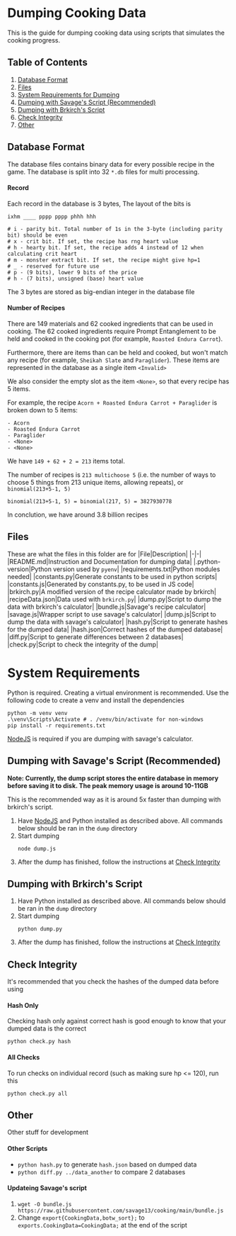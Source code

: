 # Dumping Cooking Data
This is the guide for dumping cooking data using scripts that simulates the cooking progress.

## Table of Contents
1. [Database Format](#database-format)
2. [Files](#files)
2. [System Requirements for Dumping](#system-requirements)
3. [Dumping with Savage's Script (Recommended)](#dumping-with-savages-script-recommended)
4. [Dumping with Brkirch's Script](#dumping-with-brkirchs-script)
5. [Check Integrity](#check-integrity)
6. [Other](#other)


## Database Format
The database files contains binary data for every possible recipe in the game. The database is split into 32 `*.db` files for multi processing.

#### Record
Each record in the database is 3 bytes, The layout of the bits is
```
ixhm ____ pppp pppp phhh hhh

# i - parity bit. Total number of 1s in the 3-byte (including parity bit) should be even
# x - crit bit. If set, the recipe has rng heart value
# h - hearty bit. If set, the recipe adds 4 instead of 12 when calculating crit heart
# m - monster extract bit. If set, the recipe might give hp=1
# _ - reserved for future use
# p - (9 bits), lower 9 bits of the price
# h - (7 bits), unsigned (base) heart value
```

The 3 bytes are stored as big-endian integer in the database file

#### Number of Recipes
There are 149 materials and 62 cooked ingredients that can be used in cooking. The 62 cooked ingredients require Prompt Entanglement to be held and cooked in the cooking pot (for example, `Roasted Endura Carrot`).

Furthermore, there are items than can be held and cooked, but won't match any recipe (for example, `Sheikah Slate` and `Paraglider`). These items are represented in the database as a single item `<Invalid>`

We also consider the empty slot as the item `<None>`, so that every recipe has 5 items.

For example, the recipe `Acorn + Roasted Endura Carrot + Paraglider` is broken down to 5 items:
```
- Acorn
- Roasted Endura Carrot
- Paraglider
- <None>
- <None>
```

We have `149 + 62 + 2 = 213` items total.

The number of recipes is `213 multichoose 5` (i.e. the number of ways to choose 5 things from 213 unique items, allowing repeats), or `binomial(213+5-1, 5)`

```
binomial(213+5-1, 5) = binomial(217, 5) = 3827930778
```
In conclution, we have around 3.8 billion recipes

## Files
These are what the files in this folder are for
|File|Description|
|-|-|
|README.md|Instruction and Documentation for dumping data|
|.python-version|Python version used by `pyenv`|
|requirements.txt|Python modules needed|
|constants.py|Generate constants to be used in python scripts|
|constants.js|Generated by constants.py, to be used in JS code|
|brkirch.py|A modified version of the recipe calculator made by brkirch|
|recipeData.json|Data used with `brkirch.py`|
|dump.py|Script to dump the data with brkirch's calculator|
|bundle.js|Savage's recipe calculator|
|savage.js|Wrapper script to use savage's calculator|
|dump.js|Script to dump the data with savage's calculator|
|hash.py|Script to generate hashes for the dumped data|
|hash.json|Correct hashes of the dumped database|
|diff.py|Script to generate differences between 2 databases|
|check.py|Script to check the integrity of the dump|

# System Requirements
Python is required. Creating a virtual environment is recommended. Use the following code to create a venv and install the dependencies
```
python -m venv venv
.\venv\Scripts\Activate # . /venv/bin/activate for non-windows
pip install -r requirements.txt
```

[NodeJS](https://nodejs.org/en/) is required if you are dumping with savage's calculator.

## Dumping with Savage's Script (Recommended)
**Note: Currently, the dump script stores the entire database in memory before saving it to disk. The peak memory usage is around 10-11GB**

This is the recommended way as it is around 5x faster than dumping with brkirch's script.
1. Have [NodeJS](https://nodejs.org/en/) and Python installed as described above. All commands below should be ran in the `dump` directory
2. Start dumping
    ```
    node dump.js
    ```
3. After the dump has finished, follow the instructions at [Check Integrity](#check-integrity)

## Dumping with Brkirch's Script
1. Have Python installed as described above. All commands below should be ran in the `dump` directory
2. Start dumping
    ```
    python dump.py
    ```
3. After the dump has finished, follow the instructions at [Check Integrity](#check-integrity)

## Check Integrity
It's recommended that you check the hashes of the dumped data before using

#### Hash Only
Checking hash only against correct hash is good enough to know that your dumped data is the correct
```
python check.py hash
```

#### All Checks
To run checks on individual record (such as making sure hp <= 120), run this
```
python check.py all
```

## Other
Other stuff for development
#### Other Scripts
- `python hash.py` to generate `hash.json` based on dumped data
- `python diff.py ../data_another` to compare 2 databases
#### Updateing Savage's script
1. `wget -O bundle.js https://raw.githubusercontent.com/savage13/cooking/main/bundle.js`
2. Change `export{CookingData,botw_sort};` to `exports.CookingData=CookingData;` at the end of the script
